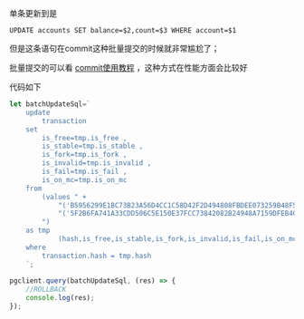 单条更新到是
```postgresql
UPDATE accounts SET balance=$2,count=$3 WHERE account=$1
```
但是这条语句在commit这种批量提交的时候就非常尴尬了；

批量提交的可以看 [commit使用教程](https://node-postgres.com/features/transactions) ，这种方式在性能方面会比较好

代码如下

```javascript 1.8
let batchUpdateSql=`
    update 
        transaction 
    set 
        is_free=tmp.is_free , 
        is_stable=tmp.is_stable , 
        is_fork=tmp.is_fork , 
        is_invalid=tmp.is_invalid , 
        is_fail=tmp.is_fail , 
        is_on_mc=tmp.is_on_mc 
    from 
        (values " +
            "('B5956299E1BC73B23A56D4CC1C58D42F2D494808FBDEE073259B48F571CCE97C',false,false,false,false,false,false)," +
            "('5F2B6FA741A33CDD506C5E150E37FCC73842082B24948A7159DFEB4C07500A08',false,false,false,false,false,false)" +
        ") 
    as tmp 
            (hash,is_free,is_stable,is_fork,is_invalid,is_fail,is_on_mc) 
    where 
        transaction.hash = tmp.hash
    `;
        
pgclient.query(batchUpdateSql, (res) => {
    //ROLLBACK
    console.log(res);
});
```
